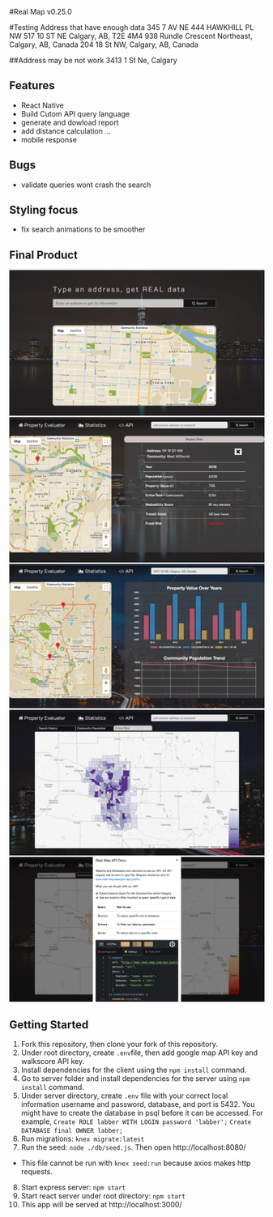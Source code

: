 #Real Map v0.25.0

#Testing Address that have enough data
345 7 AV NE
444 HAWKHILL PL NW
517 10 ST NE Calgary, AB, T2E 4M4
938 Rundle Crescent Northeast, Calgary, AB, Canada
204 18 St NW, Calgary, AB, Canada

##Address may be not work
3413 1 St Ne, Calgary

## Features
- React Native
- Build Cutom API query language
- generate and dowload report
- add distance calculation ...
- mobile response


## Bugs
- validate queries wont crash the search

## Styling focus
- fix search animations to be smoother

## Final Product
![Screenshot of landing](https://github.com/fei-gao/real_map/blob/master/doc/landing.png)
![Screenshot of table](https://github.com/fei-gao/real_map/blob/master/doc/table.png)
![Screenshot of chart](https://github.com/fei-gao/real_map/blob/master/doc/chart.png)
![Screenshot of crime_map](https://github.com/fei-gao/real_map/blob/master/doc/crime_map.png)
![Screenshot of api](https://github.com/fei-gao/real_map/blob/master/doc/api.png)


## Getting Started
1. Fork this repository, then clone your fork of this repository.
2. Under root directory, create ```.env```file, then add google map API key and walkscore API key.
3. Install dependencies for the client using the ```npm install``` command.
4. Go to server folder and install dependencies for the server using ```npm install``` command.
5. Under server directory, create ```.env``` file with your correct local information username and password, database, and port is 5432. You might have to create the database in psql before it can be accessed. For example, ```Create ROLE labber WITH LOGIN password 'labber';``` ```Create DATABASE final OWNER labber;```
6. Run migrations: ```knex migrate:latest```
7. Run the seed: ```node ./db/seed.js```. Then open http://localhost:8080/
* This file cannot be run with ```knex seed:run``` because axios makes http requests.
8. Start express server: ```npm start```
9. Start react server under root directory: ```npm start```
10. This app will be served at http://localhost:3000/

